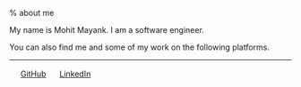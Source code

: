 % about me

My name is Mohit Mayank. I am a software engineer.

You can also find me and some of my work on the following platforms.

<nbsp/>                                                                                             <nbsp/>
--------------------------------------------------------------------------------                    ---------------------------------
<img src="https://github.githubassets.com/favicons/favicon.png" width=16 />                         [GitHub](https://github.com/mmynk)
<img src = "https://www.linkedin.com/favicon.ico" width=16 />                                       [LinkedIn](https://www.linkedin.com/in/mohit-mayank/)
